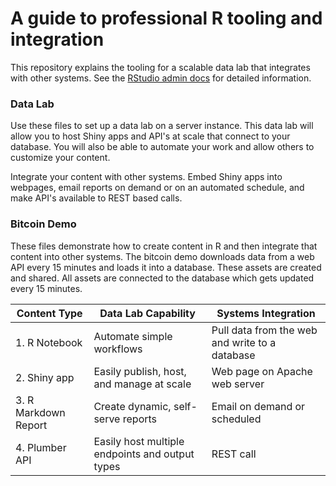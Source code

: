 # A guide to professional R tooling and integration

This repository explains the tooling for a scalable data lab that integrates with other systems. See the [RStudio admin docs](http://docs.rstudio.com/) for detailed information.

### Data Lab

Use these files to set up a data lab on a server instance. This data lab will allow you to host Shiny apps and API's at scale that connect to your database. You will also be able to automate your work and allow others to customize your content.

Integrate your content with other systems. Embed Shiny apps into webpages, email reports on demand or on an automated schedule, and make API's available to REST based calls.

### Bitcoin Demo

These files demonstrate how to create content in R and then integrate that content into other systems. The bitcoin demo downloads data from a web API every 15 minutes and loads it into a database. These assets are created and shared. All assets are connected to the database which gets updated every 15 minutes.

Content Type | Data Lab Capability |  Systems Integration
-----------------------|-------------------------------------|---------------------------------
1. R Notebook     | Automate simple workflows | Pull data from the web and write to a database
2. Shiny app | Easily publish, host, and manage at scale | Web page on Apache web server
3. R Markdown Report | Create dynamic, self-serve reports | Email on demand or scheduled
4. Plumber API | Easily host multiple endpoints and output types | REST call


